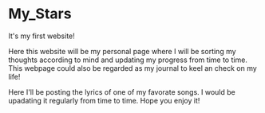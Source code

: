 # My_Stars
It's my first website!

Here this website will be my personal page where I will be sorting my thoughts according to mind and updating my progress from time to time. This webpage could also be regarded as my journal to keel an check on my life!

Here I'll be posting the lyrics of one of my favorate songs.
I would be upadating it regularly from time to time.
Hope you enjoy it!


